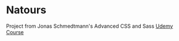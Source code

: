 # Natours

Project from Jonas Schmedtmann's Advanced CSS and Sass [Udemy Course](https://www.udemy.com/advanced-css-and-sass/)
